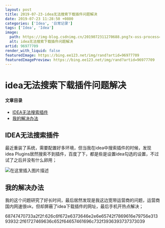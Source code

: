 ```yaml
---
layout: post
title: 2019-07-23-idea无法搜索下载插件问题解决
date: 2019-07-23 11:28:50 +0800
categories: ['Idea', '日常记录']
tags: ['Idea', 'Idea']
image:
  path: https://img-blog.csdnimg.cn/2019072311270688.png?x-oss-process=image/resize,m_fixed,h_150
  alt: idea无法搜索下载插件问题解决
artid: 96977709
render_with_liquid: false
featuredImage: https://bing.ee123.net/img/rand?artid=96977709
featuredImagePreview: https://bing.ee123.net/img/rand?artid=96977709
---
```


# idea无法搜索下载插件问题解决

#### 文章目录

* [IDEA无法搜索插件](#IDEA_1)
* [我的解决办法](#_6)

## IDEA无法搜索插件

最近重装了系统，需要配置好多环境，但当我在idea中搜索插件的时候，发现idea Plugins居然搜索不到插件，百度了下，都是些是设置idea勾选的设置，不过试了之后并没有什么卵用；

![在这里插入图片描述](https://i-blog.csdnimg.cn/blog_migrate/da32269967a7820a66be6d3e31cdd0e6.png)

## 我的解决办法

我的这个问题研究了好长时间，最后居然发现是我这边宽带运营商的问题，运营商国内网速很ok，但却屏蔽了idea下载插件的网址，最后手机开热点解决；

68747470733a2f2f:626c6f672e6373646e2e6e65742f7869616e79756e31393932:2f61727469636c652f64657461696c732f3936393737373039